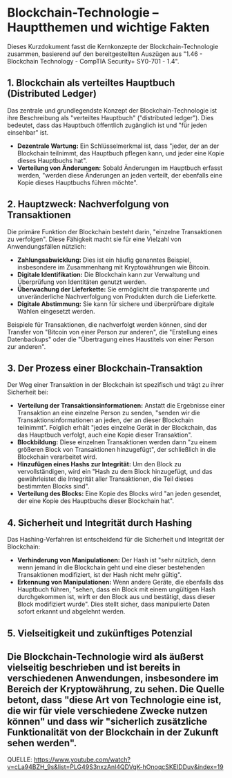# Blockchain-Technologie – Hauptthemen und wichtige Fakten

Dieses Kurzdokument fasst die Kernkonzepte der Blockchain-Technologie zusammen, basierend auf den bereitgestellten Auszügen aus "1.46 - Blockchain Technology - CompTIA Security+ SY0-701 - 1.4".

## 1. Blockchain als verteiltes Hauptbuch (Distributed Ledger)

Das zentrale und grundlegendste Konzept der Blockchain-Technologie ist ihre Beschreibung als "verteiltes Hauptbuch" ("distributed ledger"). Dies bedeutet, dass das Hauptbuch öffentlich zugänglich ist und "für jeden einsehbar" ist.

- **Dezentrale Wartung:** Ein Schlüsselmerkmal ist, dass "jeder, der an der Blockchain teilnimmt, das Hauptbuch pflegen kann, und jeder eine Kopie dieses Hauptbuchs hat".
- **Verteilung von Änderungen:** Sobald Änderungen im Hauptbuch erfasst werden, "werden diese Änderungen an jeden verteilt, der ebenfalls eine Kopie dieses Hauptbuchs führen möchte".

## 2. Hauptzweck: Nachverfolgung von Transaktionen

Die primäre Funktion der Blockchain besteht darin, "einzelne Transaktionen zu verfolgen". Diese Fähigkeit macht sie für eine Vielzahl von Anwendungsfällen nützlich:

- **Zahlungsabwicklung:** Dies ist ein häufig genanntes Beispiel, insbesondere im Zusammenhang mit Kryptowährungen wie Bitcoin.
- **Digitale Identifikation:** Die Blockchain kann zur Verwaltung und Überprüfung von Identitäten genutzt werden.
- **Überwachung der Lieferkette:** Sie ermöglicht die transparente und unveränderliche Nachverfolgung von Produkten durch die Lieferkette.
- **Digitale Abstimmung:** Sie kann für sichere und überprüfbare digitale Wahlen eingesetzt werden.

Beispiele für Transaktionen, die nachverfolgt werden können, sind der Transfer von "Bitcoin von einer Person zur anderen", die "Erstellung eines Datenbackups" oder die "Übertragung eines Haustitels von einer Person zur anderen".

## 3. Der Prozess einer Blockchain-Transaktion

Der Weg einer Transaktion in der Blockchain ist spezifisch und trägt zu ihrer Sicherheit bei:

- **Verteilung der Transaktionsinformationen:** Anstatt die Ergebnisse einer Transaktion an eine einzelne Person zu senden, "senden wir die Transaktionsinformationen an jeden, der an dieser Blockchain teilnimmt". Folglich erhält "jedes einzelne Gerät in der Blockchain, das das Hauptbuch verfolgt, auch eine Kopie dieser Transaktion".
- **Blockbildung:** Diese einzelnen Transaktionen werden dann "zu einem größeren Block von Transaktionen hinzugefügt", der schließlich in die Blockchain verarbeitet wird.
- **Hinzufügen eines Hashs zur Integrität:** Um den Block zu vervollständigen, wird ein "Hash zu dem Block hinzugefügt, und das gewährleistet die Integrität aller Transaktionen, die Teil dieses bestimmten Blocks sind".
- **Verteilung des Blocks:** Eine Kopie des Blocks wird "an jeden gesendet, der eine Kopie des Hauptbuchs dieser Blockchain hat".

## 4. Sicherheit und Integrität durch Hashing

Das Hashing-Verfahren ist entscheidend für die Sicherheit und Integrität der Blockchain:

- **Verhinderung von Manipulationen:** Der Hash ist "sehr nützlich, denn wenn jemand in die Blockchain geht und eine dieser bestehenden Transaktionen modifiziert, ist der Hash nicht mehr gültig".
- **Erkennung von Manipulationen:** Wenn andere Geräte, die ebenfalls das Hauptbuch führen, "sehen, dass ein Block mit einem ungültigen Hash durchgekommen ist, wirft er den Block aus und bestätigt, dass dieser Block modifiziert wurde". Dies stellt sicher, dass manipulierte Daten sofort erkannt und abgelehnt werden.

## 5. Vielseitigkeit und zukünftiges Potenzial

Die Blockchain-Technologie wird als äußerst vielseitig beschrieben und ist bereits in verschiedenen Anwendungen, insbesondere im Bereich der Kryptowährung, zu sehen. Die Quelle betont, dass "diese Art von Technologie eine ist, die wir für viele verschiedene Zwecke nutzen können" und dass wir "sicherlich zusätzliche Funktionalität von der Blockchain in der Zukunft sehen werden".
---
QUELLE: https://www.youtube.com/watch?v=cLa94BZH_9s&list=PLG49S3nxzAnl4QDVqK-hOnoqcSKEIDDuv&index=19
